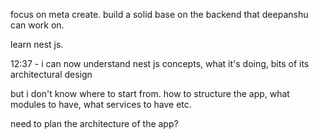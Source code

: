 focus on meta create. build a solid base on the backend that deepanshu can work on.

learn nest js.

12:37 - i can now understand nest js concepts, what it's doing, bits of its architectural design

but i don't know where to start from. how to structure the app, what modules to have, what services to have etc.

need to plan the architecture of the app? 